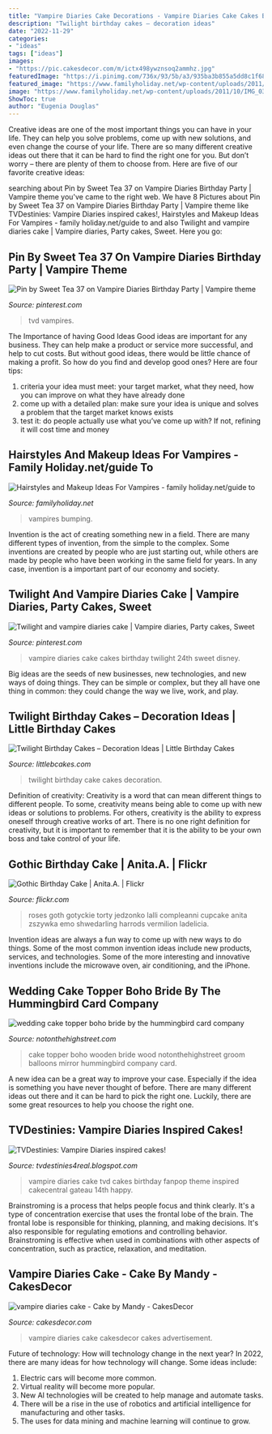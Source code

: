```yaml
---
title: "Vampire Diaries Cake Decorations - Vampire Diaries Cake Cakes Birthday Twilight 24th Sweet Disney"
description: "Twilight birthday cakes – decoration ideas"
date: "2022-11-29"
categories:
- "ideas"
tags: ["ideas"]
images:
- "https://pic.cakesdecor.com/m/ictx498ywznsoq2ammhz.jpg"
featuredImage: "https://i.pinimg.com/736x/93/5b/a3/935ba3b855a5dd8c1f6823a883149fd9--disney-cakes-vampire-diaries.jpg"
featured_image: "https://www.familyholiday.net/wp-content/uploads/2011/10/IMG_0312_resize.jpg"
image: "https://www.familyholiday.net/wp-content/uploads/2011/10/IMG_0312_resize.jpg"
ShowToc: true
author: "Eugenia Douglas"
---
```



Creative ideas are one of the most important things you can have in your life. They can help you solve problems, come up with new solutions, and even change the course of your life. There are so many different creative ideas out there that it can be hard to find the right one for you. But don’t worry – there are plenty of them to choose from. Here are five of our favorite creative ideas: 

	

		
searching about Pin by Sweet Tea 37 on Vampire Diaries Birthday Party | Vampire theme you've came to the right web. We have 8 Pictures about Pin by Sweet Tea 37 on Vampire Diaries Birthday Party | Vampire theme like TVDestinies: Vampire Diaries inspired cakes!, Hairstyles and Makeup Ideas For Vampires - family holiday.net/guide to and also Twilight and vampire diaries cake | Vampire diaries, Party cakes, Sweet. Here you go:
		
    
## Pin By Sweet Tea 37 On Vampire Diaries Birthday Party | Vampire Theme

<img loading=lazy src="https://i.pinimg.com/736x/c3/eb/cc/c3ebccf6bb2bf209764cf477d6e7b8e0.jpg" onerror="this.onerror=null;this.src='https://tse3.mm.bing.net/th?id=OIP.2wllPpR2c5Q58AdNQatFmAHaKT&amp;pid=15.1';" alt="Pin by Sweet Tea 37 on Vampire Diaries Birthday Party | Vampire theme">

_Source: pinterest.com_

>tvd vampires. 

	

The Importance of having Good Ideas
Good ideas are important for any business. They can help make a product or service more successful, and help to cut costs. But without good ideas, there would be little chance of making a profit. So how do you find and develop good ones? Here are four tips:
1. criteria your idea must meet: your target market, what they need, how you can improve on what they have already done
2. come up with a detailed plan: make sure your idea is unique and solves a problem that the target market knows exists
3. test it: do people actually use what you’ve come up with? If not, refining it will cost time and money

    
## Hairstyles And Makeup Ideas For Vampires - Family Holiday.net/guide To

<img loading=lazy src="https://www.familyholiday.net/wp-content/uploads/2011/10/IMG_0312_resize.jpg" onerror="this.onerror=null;this.src='https://tse3.mm.bing.net/th?id=OIP.4IXBwmJuwPH1SqElB24duQHaJ4&amp;pid=15.1';" alt="Hairstyles and Makeup Ideas For Vampires - family holiday.net/guide to">

_Source: familyholiday.net_

>vampires bumping. 

	

Invention is the act of creating something new in a field. There are many different types of invention, from the simple to the complex. Some inventions are created by people who are just starting out, while others are made by people who have been working in the same field for years. In any case, invention is a important part of our economy and society.

    
## Twilight And Vampire Diaries Cake | Vampire Diaries, Party Cakes, Sweet

<img loading=lazy src="https://i.pinimg.com/736x/93/5b/a3/935ba3b855a5dd8c1f6823a883149fd9--disney-cakes-vampire-diaries.jpg" onerror="this.onerror=null;this.src='https://tse2.mm.bing.net/th?id=OIP.99A42_u45o3DTOiBBThbtgHaJ4&amp;pid=15.1';" alt="Twilight and vampire diaries cake | Vampire diaries, Party cakes, Sweet">

_Source: pinterest.com_

>vampire diaries cake cakes birthday twilight 24th sweet disney. 

	

Big ideas are the seeds of new businesses, new technologies, and new ways of doing things. They can be simple or complex, but they all have one thing in common: they could change the way we live, work, and play.

    
## Twilight Birthday Cakes – Decoration Ideas | Little Birthday Cakes

<img loading=lazy src="http://www.littlebcakes.com/wp-content/uploads/2014/01/Twilight-Birthday-Cake-Ideas.jpg" onerror="this.onerror=null;this.src='https://tse3.mm.bing.net/th?id=OIP.1HAz3WhjL2GU0S2_YTz3eAHaHU&amp;pid=15.1';" alt="Twilight Birthday Cakes – Decoration Ideas | Little Birthday Cakes">

_Source: littlebcakes.com_

>twilight birthday cake cakes decoration. 

	

Definition of creativity:
Creativity is a word that can mean different things to different people. To some, creativity means being able to come up with new ideas or solutions to problems. For others, creativity is the ability to express oneself through creative works of art. There is no one right definition for creativity, but it is important to remember that it is the ability to be your own boss and take control of your life.

    
## Gothic Birthday Cake | Anita.A. | Flickr

<img loading=lazy src="https://c2.staticflickr.com/6/5137/5498001694_1153359d1a_b.jpg" onerror="this.onerror=null;this.src='https://tse4.mm.bing.net/th?id=OIP.xuHaiYQFIyvI5ISAc5I-cgHaFW&amp;pid=15.1';" alt="Gothic Birthday Cake | Anita.A. | Flickr">

_Source: flickr.com_

>roses goth gotyckie torty jedzonko lalli compleanni cupcake anita zszywka emo shwedarling harrods vermilion ladelicia. 

	

Invention ideas are always a fun way to come up with new ways to do things. Some of the most common invention ideas include new products, services, and technologies. Some of the more interesting and innovative inventions include the microwave oven, air conditioning, and the iPhone.

    
## Wedding Cake Topper Boho Bride By The Hummingbird Card Company

<img loading=lazy src="https://cdn.notonthehighstreet.com/fs/c7/73/08d6-d875-4fa4-9443-a5447a4d1a1e/original_wedding-cake-topper-wooden-boho-bride.jpg" onerror="this.onerror=null;this.src='https://tse3.mm.bing.net/th?id=OIP.1f5xl4OGYk86hofZmzMrjgHaHa&amp;pid=15.1';" alt="wedding cake topper boho bride by the hummingbird card company">

_Source: notonthehighstreet.com_

>cake topper boho wooden bride wood notonthehighstreet groom balloons mirror hummingbird company card. 

	

A new idea can be a great way to improve your case. Especially if the idea is something you have never thought of before. There are many different ideas out there and it can be hard to pick the right one. Luckily, there are some great resources to help you choose the right one.

    
## TVDestinies: Vampire Diaries Inspired Cakes!

<img loading=lazy src="http://3.bp.blogspot.com/-e06FOdFD7BM/TxXVSvQWMmI/AAAAAAAAGMk/CU27REjHRuI/s1600/316950_279394922097706_117081104995756_766548_764385019_n.jpg" onerror="this.onerror=null;this.src='https://tse2.mm.bing.net/th?id=OIP.h6no-jarfJuDfnsymX-wnwHaGc&amp;pid=15.1';" alt="TVDestinies: Vampire Diaries inspired cakes!">

_Source: tvdestinies4real.blogspot.com_

>vampire diaries cake tvd cakes birthday fanpop theme inspired cakecentral gateau 14th happy. 

	

Brainstroming is a process that helps people focus and think clearly. It's a type of concentration exercise that uses the frontal lobe of the brain. The frontal lobe is responsible for thinking, planning, and making decisions. It's also responsible for regulating emotions and controlling behavior. Brainstroming is effective when used in combinations with other aspects of concentration, such as practice, relaxation, and meditation.

    
## Vampire Diaries Cake - Cake By Mandy - CakesDecor

<img loading=lazy src="https://pic.cakesdecor.com/m/ictx498ywznsoq2ammhz.jpg" onerror="this.onerror=null;this.src='https://tse4.mm.bing.net/th?id=OIP._RVXN2hO0Hqf_mKfZn8bogHaJ3&amp;pid=15.1';" alt="vampire diaries cake - Cake by Mandy - CakesDecor">

_Source: cakesdecor.com_

>vampire diaries cake cakesdecor cakes advertisement. 

	

Future of technology: How will technology change in the next year?
In 2022, there are many ideas for how technology will change. Some ideas include:
1. Electric cars will become more common.
2. Virtual reality will become more popular. 
3. New AI technologies will be created to help manage and automate tasks. 
4. There will be a rise in the use of robotics and artificial intelligence for manufacturing and other tasks. 
5. The uses for data mining and machine learning will continue to grow.

